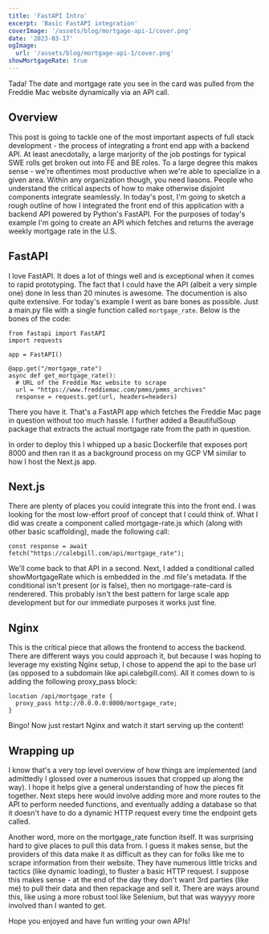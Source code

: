 ```yaml
---
title: 'FastAPI Intro'
excerpt: 'Basic FastAPI integration'
coverImage: '/assets/blog/mortgage-api-1/cover.png'
date: '2023-03-17'
ogImage:
  url: '/assets/blog/mortgage-api-1/cover.png'
showMortgageRate: true
---
```


Tada! The date and mortgage rate you see in the card was pulled from the Freddie Mac website dynamically via an API call. 

## Overview
This post is going to tackle one of the most important aspects of full stack development - the process of integrating a front end app with a backend API. At least anecdotally, a large marjority of the job postings for typical SWE rolls get broken out into FE and BE roles. To a large degree this makes sense - we're oftentimes most productive when we're able to specialize in a given area. Within any organization though, you need liasons. People who understand the critical aspects of how to make otherwise disjoint components integrate seamlessly. In today's post, I'm going to sketch a rough outline of how I integrated the front end of this application with a backend API powered by Python's FastAPI. For the purposes of today's example I'm going to create an API which fetches and returns the average weekly mortgage rate in the U.S. 

## FastAPI
I love FastAPI. It does a lot of things well and is exceptional when it comes to rapid prototyping. The fact that I could have the API (albeit a very simple one) done in less than 20 minutes is awesome. The documention is also quite extensive. For today's example I went as bare bones as possible. Just a main.py file with a single function called `mortgage_rate`. Below is the bones of the code:

    from fastapi import FastAPI
    import requests

    app = FastAPI()

    @app.get("/mortgage_rate")
    async def get_mortgage_rate():
      # URL of the Freddie Mac website to scrape
      url = "https://www.freddiemac.com/pmms/pmms_archives"
      response = requests.get(url, headers=headers)

There you have it. That's a FastAPI app which fetches the Freddie Mac page in question without too much hassle. I further added a BeautifulSoup package that extracts the actual mortgage rate from the path in question. 

In order to deploy this I whipped up a basic Dockerfile that exposes port 8000 and then ran it as a background process on my GCP VM similar to how I host the Next.js app. 

## Next.js
There are plenty of places you could integrate this into the front end. I was looking for the most low-effort proof of concept that I could think of. What I did was create a component called mortgage-rate.js which (along with other basic scaffolding), made the following call:

    const response = await fetch("https://calebgill.com/api/mortgage_rate");
 
 We'll come back to that API in a second. Next, I added a conditional called showMortgageRate which is embedded in the .md file's metadata. If the conditional isn't present (or is false), then no mortgage-rate-card is renderered. This probably isn't the best pattern for large scale app development but for our immediate purposes it works just fine. 

## Nginx 
This is the critical piece that allows the frontend to access the backend. There are different ways you could approach it, but because I was hoping to leverage my existing Nginx setup, I chose to append the api to the base url (as opposed to a subdomain like api.calebgill.com). All it comes down to is adding the following proxy_pass block:

    location /api/mortgage_rate {
      proxy_pass http://0.0.0.0:8000/mortgage_rate;
    }

Bingo! Now just restart Nginx and watch it start serving up the content! 

## Wrapping up
I know that's a very top level overview of how things are implemented (and admittedly I glossed over a numerous issues that cropped up along the way). I hope it helps give a general understanding of how the pieces fit together. Next steps here would involve adding more and more routes to the API to perform needed functions, and eventually adding a database so that it doesn't have to do a dynamic HTTP request every time the endpoint gets called. 

Another word, more on the mortgage_rate function itself. It was surprising hard to give places to pull this data from. I guess it makes sense, but the providers of this data make it as difficult as they can for folks like me to scrape information from their website. They have numerous little tricks and tactics (like dynamic loading), to fluster a basic HTTP request. I suppose this makes sense - at the end of the day they don't want 3rd parties (like me) to pull their data and then repackage and sell it. There are ways around this, like using a more robust tool like Selenium, but that was wayyyy more involved than I wanted to get. 

Hope you enjoyed and have fun writing your own APIs! 
